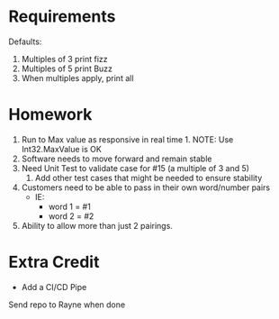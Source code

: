 
# Requirements #

Defaults:

1.	Multiples of 3 print fizz
1.	Multiples of 5 print Buzz
1.	When multiples apply, print all 

# Homework #

1.   Run to Max value as responsive in real time
    1.   NOTE: Use Int32.MaxValue is OK
1.	Software needs to move forward and remain stable
1.	Need Unit Test to validate case for #15 (a multiple of 3 and 5)
	1.	Add other test cases that might be needed to ensure stability
1.	Customers need to be able to pass in their own word/number pairs
	*	IE: 
		*	word 1 = #1
		*	word 2 = #2
1.	Ability to allow more than just 2 pairings. 

# Extra Credit #
*	Add a CI/CD Pipe

Send repo to Rayne when done

